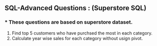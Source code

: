 <h2>SQL-Advanced Questions : (Superstore SQL)</h2>
<h3>* These questions are based on superstore dataset.</h3>

1. Find top 5 customers who have purchsed the most in each category.
2. Calculate year wise sales for each category without usign pivot.

